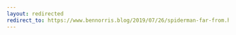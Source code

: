 ```yaml
---
layout: redirected
redirect_to: https://www.bennorris.blog/2019/07/26/spiderman-far-from.html
---
```

